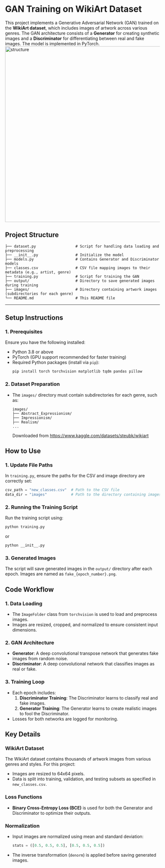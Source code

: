 
# GAN Training on WikiArt Dataset

This project implements a Generative Adversarial Network (GAN) trained on the **WikiArt dataset**, which includes images of artwork across various genres. The GAN architecture consists of a **Generator** for creating synthetic images and a **Discriminator** for differentiating between real and fake images. The model is implemented in PyTorch.
<img width="571" alt="structure" src="https://github.com/user-attachments/assets/2a344d1c-bdd5-48ef-8730-d5d171d9b855">



## Project Structure
  ```
├── dataset.py                  # Script for handling data loading and preprocessing
├── __init__.py                 # Initialize the model
├── models.py                   # Contains Generator and Discriminator models
├── classes.csv                 # CSV file mapping images to their metadata (e.g., artist, genre)
├── training.py                 # Script for training the GAN
├── output/                     # Directory to save generated images during training
├── images/                     # Directory containing artwork images (subdirectories for each genre)
└── README.md                   # This README file

 ```
---

## Setup Instructions

### 1. Prerequisites
Ensure you have the following installed:
- Python 3.8 or above
- PyTorch (GPU support recommended for faster training)
- Required Python packages (install via `pip`):
  ```bash
  pip install torch torchvision matplotlib tqdm pandas pillow
  ```

### 2. Dataset Preparation
- The `images/` directory must contain subdirectories for each genre, such as:
  ```
  images/
  ├── Abstract_Expressionism/
  ├── Impressionism/
  ├── Realism/
  ...
  ```
  Downloaded from https://www.kaggle.com/datasets/steubk/wikiart


## How to Use

### 1. Update File Paths
In `training.py`, ensure the paths for the CSV and image directory are correctly set:
```python
csv_path = "new_classes.csv"  # Path to the CSV file
data_dir = "images"           # Path to the directory containing images
```

### 2. Running the Training Script
Run the training script using:
```bash
python training.py
```
or 
```bash
python __init__.py
```


### 3. Generated Images
The script will save generated images in the `output/` directory after each epoch. Images are named as `fake_{epoch_number}.png`.



## Code Workflow

### 1. Data Loading
- The `ImageFolder` class from `torchvision` is used to load and preprocess images.
- Images are resized, cropped, and normalized to ensure consistent input dimensions.

### 2. GAN Architecture
- **Generator**: A deep convolutional transpose network that generates fake images from random noise.
- **Discriminator**: A deep convolutional network that classifies images as real or fake.

### 3. Training Loop
- Each epoch includes:
  1. **Discriminator Training**: The Discriminator learns to classify real and fake images.
  2. **Generator Training**: The Generator learns to create realistic images to fool the Discriminator.
- Losses for both networks are logged for monitoring.




## Key Details

### WikiArt Dataset
The WikiArt dataset contains thousands of artwork images from various genres and styles. For this project:
- Images are resized to 64x64 pixels.
- Data is split into training, validation, and testing subsets as specified in `new_classes.csv`.

### Loss Functions
- **Binary Cross-Entropy Loss (BCE)** is used for both the Generator and Discriminator to optimize their outputs.

### Normalization
- Input images are normalized using mean and standard deviation:
  ```python
  stats = ([0.5, 0.5, 0.5], [0.5, 0.5, 0.5])
  ```
- The inverse transformation (`denorm`) is applied before saving generated images.





